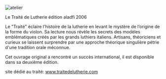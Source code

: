 ![atelier](https://lutherie.github.io/page10/files/stacks_image_23_1.png)


Le Traité de Lutherie
édition aladfi 2006

Le "Traité" éclaire l’histoire de la lutherie en levant le mystère de l’origine de la forme du violon.
Sa lecture nous révèle les secrets des modèles emblématiques créés par les grands luthiers italiens.
Artisans, théoriciens et curieux se laissent surprendre par une approche théorique singulière pétrie d'une tradition orale méconnue.

Cet ouvrage original a rencontré un succès international, il est disponible dans sa deuxième édition.

site dédié au traité: www.traitedelutherie.com
